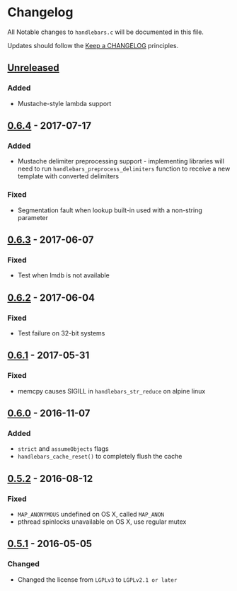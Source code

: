 # Changelog

All Notable changes to `handlebars.c` will be documented in this file.

Updates should follow the [Keep a CHANGELOG](http://keepachangelog.com/) principles.

## [Unreleased]

### Added
- Mustache-style lambda support

## [0.6.4] - 2017-07-17

### Added
- Mustache delimiter preprocessing support - implementing libraries will need to run `handlebars_preprocess_delimiters`
function to receive a new template with converted delimiters

### Fixed
- Segmentation fault when lookup built-in used with a non-string parameter

## [0.6.3] - 2017-06-07

### Fixed
- Test when lmdb is not available

## [0.6.2] - 2017-06-04

### Fixed
- Test failure on 32-bit systems

## [0.6.1] - 2017-05-31

### Fixed
- memcpy causes SIGILL in `handlebars_str_reduce` on alpine linux

## [0.6.0] - 2016-11-07

### Added
- `strict` and `assumeObjects` flags
- `handlebars_cache_reset()` to completely flush the cache

## [0.5.2] - 2016-08-12

### Fixed
- `MAP_ANONYMOUS` undefined on OS X, called `MAP_ANON`
- pthread spinlocks unavailable on OS X, use regular mutex

## [0.5.1] - 2016-05-05

### Changed
- Changed the license from `LGPLv3` to `LGPLv2.1 or later`

[Unreleased]: https://github.com/jbboehr/handlebars.c/compare/v0.6.4...HEAD
[0.6.4]: https://github.com/jbboehr/handlebars.c/compare/v0.6.3...v0.6.4
[0.6.3]: https://github.com/jbboehr/handlebars.c/compare/v0.6.2...v0.6.3
[0.6.2]: https://github.com/jbboehr/handlebars.c/compare/v0.6.1...v0.6.2
[0.6.1]: https://github.com/jbboehr/handlebars.c/compare/v0.6.0...v0.6.1
[0.6.0]: https://github.com/jbboehr/handlebars.c/compare/v0.5.2...v0.6.0
[0.5.2]: https://github.com/jbboehr/handlebars.c/compare/v0.5.1...v0.5.2
[0.5.1]: https://github.com/jbboehr/handlebars.c/compare/v0.5.0...v0.5.1
